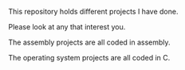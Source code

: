 This repository holds different projects I have done.

Please look at any that interest you.

The assembly projects are all coded in assembly.

The operating system projects are all coded in C.
